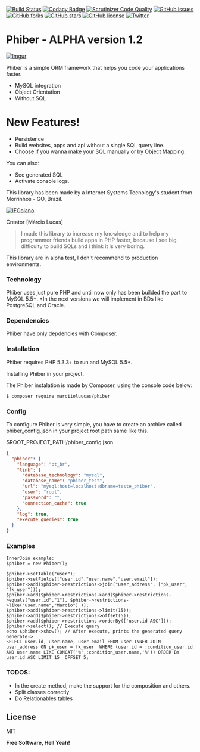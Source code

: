 [![Build Status](https://travis-ci.org/marciioluucas/phiber.svg?branch=master)](https://travis-ci.org/marciioluucas/phiber)
[![Codacy Badge](https://api.codacy.com/project/badge/Grade/db9f41d9b8144d27ab90a0350cb25a28)](https://www.codacy.com/app/marciioluucas/phiber?utm_source=github.com&amp;utm_medium=referral&amp;utm_content=marciioluucas/phiber&amp;utm_campaign=Badge_Grade)
[![Scrutinizer Code Quality](https://scrutinizer-ci.com/g/marciioluucas/phiber/badges/quality-score.png?b=master)](https://scrutinizer-ci.com/g/marciioluucas/phiber/?branch=master)
[![GitHub issues](https://img.shields.io/github/issues/marciioluucas/phiber.svg)](https://github.com/marciioluucas/phiber/issues)
[![GitHub forks](https://img.shields.io/github/forks/marciioluucas/phiber.svg)](https://github.com/marciioluucas/phiber/network)
[![GitHub stars](https://img.shields.io/github/stars/marciioluucas/phiber.svg)](https://github.com/marciioluucas/phiber/stargazers)
[![GitHub license](https://img.shields.io/badge/license-MIT-blue.svg)](https://raw.githubusercontent.com/marciioluucas/phiber/master/license)
[![Twitter](https://img.shields.io/twitter/url/https/github.com/marciioluucas/phiber.svg?style=social)](https://twitter.com/intent/tweet?text=Wow:&url=%5Bobject%20Object%5D)

# Phiber - ALPHA version 1.2

[![Imgur](http://i.imgur.com/Ad02NS2.png)](https://marciioluucas.github.io/phiber)

Phiber is a simple ORM framework that helps you code your applications faster.

  - MySQL integration
  - Object Orientation
  - Without SQL

# New Features!

  - Persistence
  - Build websites, apps and api without a single SQL query line.
  - Choose if you wanna make your SQL manually or by Object Mapping.
  


You can also:
  - See generated SQL
  - Activate console logs.
  
This library has been made by a Internet Systems Tecnology's student from Morrinhos - GO, Brazil.

[![IFGoiano](https://img.shields.io/badge/IF-Goiano-brightgreen.svg)](https://www.ifgoiano.edu.br/morrinhos)

Creator [Márcio Lucas]

> I made this library to increase my knowledge and to help my programmer friends build apps in PHP faster, because I see big difficulty to build SQLs and i think it is very boring. 

This library are in alpha test, I don't recommend to production environments.

### Technology

Phiber uses just pure PHP and until now only has been builded the part to MySQL 5.5+.
*In the next versions we will implement in BDs like PostgreSQL and Oracle.


### Dependencies

Phiber have only depdencies with Composer.


### Installation

Phiber requires  PHP 5.3.3+ to run and MySQL 5.5+.

Installing Phiber in your project.

The Phiber instalation is made by Composer, using the console code below:
```sh
$ composer require marciioluucas/phiber
```

### Config

To configure Phiber is very simple,
you have to create an archive called phiber_config.json in your project root path 
same like this.

$ROOT_PROJECT_PATH/phiber_config.json
```json
{
  "phiber": {
    "language": "pt_br", 
    "link": {
      "database_technology": "mysql", 
      "database_name": "phiber_test", 
      "url": "mysql:host=localhost;dbname=teste_phiber", 
      "user": "root", 
      "password": "", 
      "connection_cache": true 
    },
    "log": true, 
    "execute_queries": true
  }
}
```

### Examples
```
InnerJoin example:
$phiber = new Phiber();

$phiber->setTable("user");
$phiber->setFields(["user.id","user.name","user.email"]);
$phiber->add($phiber->restrictions->join("user_address", ["pk_user", "fk_user"]));
$phiber->add($phiber->restrictions->and($phiber->restrictions->equals("user.id","1"), $phiber->restrictions->like("user.name","Marcio") ));
$phiber->add($phiber->restrictions->limit(15));
$phiber->add($phiber->restrictions->offset(5));
$phiber->add($phiber->restrictions->orderBy(['user.id ASC']));
$phiber->select(); // Execute query
echo $phiber->show(); // After execute, prints the generated query
Generate->
SELECT user.id, user.name, user.email FROM user INNER JOIN user_address ON pk_user = fk_user  WHERE (user.id = :condition_user.id AND user.name LIKE CONCAT('%',:condition_user.name,'%')) ORDER BY user.id ASC LIMIT 15  OFFSET 5;
```

### TODOS:

 - In the create method, make the support for the composition and others.
 - Split classes correctly
 - Do Relationables tables

License
----

MIT


**Free Software, Hell Yeah!**
